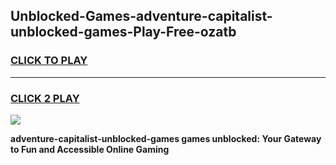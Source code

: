 
## Unblocked-Games-adventure-capitalist-unblocked-games-Play-Free-ozatb
<h3>
<a href="https://premium76.site?title=adventure-capitalist-unblocked-games&ref=18A">CLICK TO PLAY</a></h3>
<hr>

<h3>
<a href="https://premium76.site?title=adventure-capitalist-unblocked-games&ref=18A">CLICK 2 PLAY</a>
  
</h3>

<a href="https://premium76.site?title=adventure-capitalist-unblocked-games&ref=18A"><img src="https://clearcache.store/games.png"></a>


**adventure-capitalist-unblocked-games games unblocked: Your Gateway to Fun and Accessible Online Gaming**

